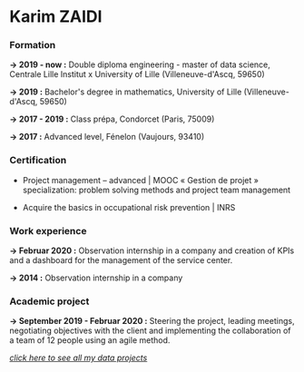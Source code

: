 # Karim ZAIDI

### Formation

**-> 2019 - now :** Double diploma engineering - master of data science, Centrale Lille Institut x University of Lille (Villeneuve-d'Ascq, 59650)

**-> 2019 :** Bachelor's degree in mathematics, University of Lille (Villeneuve-d'Ascq, 59650)

**-> 2017 - 2019 :** Class prépa, Condorcet (Paris, 75009)

**-> 2017 :** Advanced level, Fénelon (Vaujours, 93410)


### Certification

- Project management – advanced \| MOOC « Gestion de projet »
specialization: problem solving methods and project team management

- Acquire the basics in occupational risk prevention \| INRS


### Work experience

**-> Februar 2020 :** Observation internship in a company and creation of KPIs and a dashboard for the management of the service center.

**-> 2014 :** Observation internship in a company


### Academic project

**-> September 2019 - Februar 2020 :** Steering the project, leading meetings, negotiating objectives with the client and implementing the collaboration of a team of 12 people using an agile method.

_[click here to see all my data projects](https://github.com/karim-zaidi?tab=projects)_
